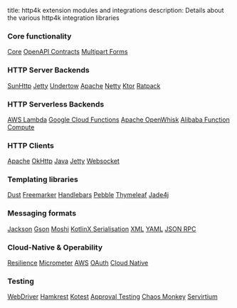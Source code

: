 title: http4k extension modules and integrations
description: Details about the various http4k integration libraries

### Core functionality
<a href="https://http4k.org/guide/modules/core"><span class="pill">Core</span></a>
<a href="https://http4k.org/guide/modules/contracts"><span class="pill">OpenAPI Contracts</span></a>
<a href="https://http4k.org/guide/modules/multipart"><span class="pill">Multipart Forms</span></a>

### HTTP Server Backends
<a href="https://http4k.org/guide/modules/servers"><span class="pill">SunHttp</span></a>
<a href="https://http4k.org/guide/modules/servers"><span class="pill">Jetty</span></a>
<a href="https://http4k.org/guide/modules/servers"><span class="pill">Undertow</span></a>
<a href="https://http4k.org/guide/modules/servers"><span class="pill">Apache</span></a>
<a href="https://http4k.org/guide/modules/servers"><span class="pill">Netty</span></a>
<a href="https://http4k.org/guide/modules/servers"><span class="pill">Ktor</span></a>
<a href="https://http4k.org/guide/modules/servers"><span class="pill">Ratpack</span></a>

### HTTP Serverless Backends
<a href="https://http4k.org/guide/modules/servers"><span class="pill">AWS Lambda</span></a>
<a href="https://http4k.org/guide/modules/servers"><span class="pill">Google Cloud Functions</span></a>
<a href="https://http4k.org/guide/modules/servers"><span class="pill">Apache OpenWhisk</span></a>
<a href="https://http4k.org/guide/modules/servers"><span class="pill">Alibaba Function Compute</span></a>

### HTTP Clients
<a href="https://http4k.org/guide/modules/clients"><span class="pill">Apache</span></a>
<a href="https://http4k.org/guide/modules/clients"><span class="pill">OkHttp</span></a>
<a href="https://http4k.org/guide/modules/clients"><span class="pill">Java</span></a>
<a href="https://http4k.org/guide/modules/clients"><span class="pill">Jetty</span></a>
<a href="https://http4k.org/guide/modules/clients"><span class="pill">Websocket</span></a>

### Templating libraries
<a href="https://http4k.org/guide/modules/templating"><span class="pill">Dust</span></a>
<a href="https://http4k.org/guide/modules/templating"><span class="pill">Freemarker</span></a>
<a href="https://http4k.org/guide/modules/templating"><span class="pill">Handlebars</span></a>
<a href="https://http4k.org/guide/modules/templating"><span class="pill">Pebble</span></a>
<a href="https://http4k.org/guide/modules/templating"><span class="pill">Thymeleaf</span></a>
<a href="https://http4k.org/guide/modules/templating"><span class="pill">Jade4j</span></a>

### Messaging formats
<a href="https://http4k.org/guide/modules/json"><span class="pill">Jackson</span></a>
<a href="https://http4k.org/guide/modules/json"><span class="pill">Gson</span></a>
<a href="https://http4k.org/guide/modules/json"><span class="pill">Moshi</span></a>
<a href="https://http4k.org/guide/modules/json"><span class="pill">KotlinX Serialisation</span></a>
<a href="https://http4k.org/guide/modules/xml"><span class="pill">XML</span></a>
<a href="https://http4k.org/guide/modules/yaml"><span class="pill">YAML</span></a>
<a href="https://http4k.org/guide/modules/jsonrpc"><span class="pill">JSON RPC</span></a>

### Cloud-Native & Operability
<a href="https://http4k.org/guide/modules/resilience"><span class="pill">Resilience</span></a>
<a href="https://http4k.org/guide/modules/metrics"><span class="pill">Micrometer</span></a>
<a href="https://http4k.org/guide/modules/aws"><span class="pill">AWS</span></a>
<a href="https://http4k.org/guide/modules/oauth"><span class="pill">OAuth</span></a>
<a href="https://http4k.org/guide/modules/cloud_native"><span class="pill">Cloud Native</span></a>

### Testing
<a href="https://http4k.org/guide/modules/webdriver"><span class="pill">WebDriver</span></a>
<a href="https://http4k.org/guide/modules/hamkrest"><span class="pill">Hamkrest</span></a>
<a href="https://http4k.org/guide/modules/kotest"><span class="pill">Kotest</span></a>
<a href="https://http4k.org/guide/modules/approvaltests"><span class="pill">Approval Testing</span></a>
<a href="https://http4k.org/guide/modules/chaos"><span class="pill">Chaos Monkey</span></a>
<a href="https://http4k.org/guide/modules/servicevirtualisation"><span class="pill">Servirtium</span></a>
